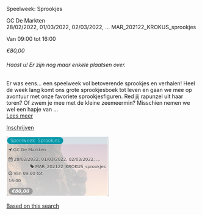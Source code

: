 Speelweek: Sprookjes

GC De Markten  
28/02/2022, 01/03/2022, 02/03/2022, ... MAR\_202122\_KROKUS\_sprookjes  

Van 09:00 tot 16:00

*€80,00*

  

###### *Haast u! Er zijn nog maar enkele plaatsen over.*

  

Er was eens… een speelweek vol betoverende sprookjes en verhalen! Heel de week lang komt ons grote sprookjesboek tot leven en gaan we mee op avontuur met onze favoriete sprookjesfiguren. Red jij rapunzel uit haar toren? Of zwem je mee met de kleine zeemeermin? Misschien nemen we wel een hapje van ...  
[Lees meer](https://tickets.vgc.be/activity/subscribe/MAR_202122_KROKUS_sprookjes)

[Inschrijven](https://tickets.vgc.be/activity/subscribe/MAR_202122_KROKUS_sprookjes)

![](72422.png)

[Based on this search](https://tickets.vgc.be/activity/index?&vrijeplaatsen=1&Age%5B%5D=3%2C5&entity=244)